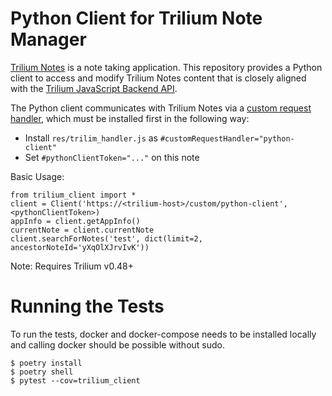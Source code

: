 # Python Client for Trilium Note Manager

[Trilium Notes](https://github.com/zadam/trilium) is a note taking application. This repository provides a Python client to access and modify Trilium Notes content that is closely aligned with the [Trilium JavaScript Backend API](https://github.com/zadam/trilium/wiki/Script-API). 

The Python client communicates with Trilium Notes via a [custom request handler](https://github.com/zadam/trilium/wiki/Custom-request-handler), which must be installed first in the following way:

- Install `res/trilim_handler.js` as `#customRequestHandler="python-client"`
- Set `#pythonClientToken="..."` on this note

Basic Usage:
```
from trilium_client import *
client = Client('https://<trilium-host>/custom/python-client', <pythonClientToken>)
appInfo = client.getAppInfo()
currentNote = client.currentNote
client.searchForNotes('test', dict(limit=2, ancestorNoteId='yXqOlXJrvIvK'))
```

Note: Requires Trilium v0.48+

# Running the Tests

To run the tests, docker and docker-compose needs to be installed locally and calling docker should be possible without sudo.

```
$ poetry install
$ poetry shell
$ pytest --cov=trilium_client
```
